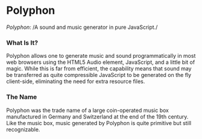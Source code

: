 Polyphon
========
*Polyphon*: /A sound and music generator in pure JavaScript./

### What Is It? ###
Polyphon allows one to generate music and sound programmatically in most web
browsers using the HTML5 Audio element, JavaScript, and a little bit of
magic. While this is far from efficient, the capability means that sound may
be transferred as quite compressible JavaScript to be generated on the fly
client-side, eliminating the need for extra resource files.

### The Name ###
Polyphon was the trade name of a large coin-operated music box manufactured
in Germany and Switzerland at the end of the 19th century. Like the music box,
music generated by Polyphon is quite primitive but still recognizable.

